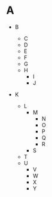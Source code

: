 # A

- B

  - C
  - D
  - E
  - F
  - G
  - H
    - I
    - J

- K

  - L
    - M
      - N
      - O
      - P
      - Q
      - R
    - S
  - T
  - U
    - V
    - W
    - X
    - Y
